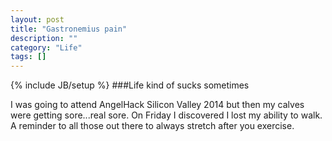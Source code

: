 ```yaml
---
layout: post
title: "Gastronemius pain"
description: ""
category: "Life"
tags: []
---
```

{% include JB/setup %}
###Life kind of sucks sometimes

I was going to attend AngelHack Silicon Valley 2014 but then my calves were getting sore...real sore. On Friday I discovered I lost my ability to walk. A reminder to all those out there to always stretch after you exercise. 


